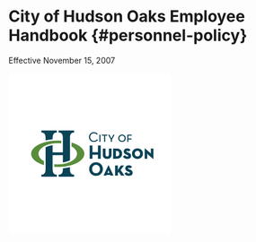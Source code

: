 # City of Hudson Oaks Employee Handbook {#personnel-policy}

Effective November 15, 2007

![/Users/chadjanicek/Dropbox/Work/Branding/COHO Logos/RGB/jpg/COHO\_LOGO\_RGB4.jpg](../assets/userschadjanicekdropboxworkbra.jpeg)

